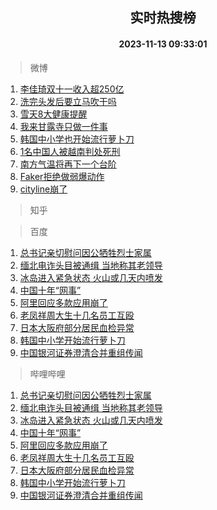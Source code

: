<div align="center"><h2>实时热搜榜</h2><h4>2023-11-13 09:33:01</h4></div>

> 微博  

1. [李佳琦双十一收入超250亿](https://s.weibo.com/weibo?q=%23%E6%9D%8E%E4%BD%B3%E7%90%A6%E5%8F%8C%E5%8D%81%E4%B8%80%E6%94%B6%E5%85%A5%E8%B6%85250%E4%BA%BF%23&t=31&band_rank=1&Refer=top)<br />
2. [洗完头发后要立马吹干吗](https://s.weibo.com/weibo?q=%E6%B4%97%E5%AE%8C%E5%A4%B4%E5%8F%91%E5%90%8E%E8%A6%81%E7%AB%8B%E9%A9%AC%E5%90%B9%E5%B9%B2%E5%90%97&t=31&band_rank=2&Refer=top)<br />
3. [雪天8大健康提醒](https://s.weibo.com/weibo?q=%23%E9%9B%AA%E5%A4%A98%E5%A4%A7%E5%81%A5%E5%BA%B7%E6%8F%90%E9%86%92%23&t=31&band_rank=3&Refer=top)<br />
4. [我来甘露寺只做一件事](https://s.weibo.com/weibo?q=%23%E6%88%91%E6%9D%A5%E7%94%98%E9%9C%B2%E5%AF%BA%E5%8F%AA%E5%81%9A%E4%B8%80%E4%BB%B6%E4%BA%8B%23&t=31&band_rank=4&Refer=top)<br />
5. [韩国中小学也开始流行萝卜刀](https://s.weibo.com/weibo?q=%23%E9%9F%A9%E5%9B%BD%E4%B8%AD%E5%B0%8F%E5%AD%A6%E4%B9%9F%E5%BC%80%E5%A7%8B%E6%B5%81%E8%A1%8C%E8%90%9D%E5%8D%9C%E5%88%80%23&t=31&band_rank=5&Refer=top)<br />
6. [1名中国人被越南判处死刑](https://s.weibo.com/weibo?q=%231%E5%90%8D%E4%B8%AD%E5%9B%BD%E4%BA%BA%E8%A2%AB%E8%B6%8A%E5%8D%97%E5%88%A4%E5%A4%84%E6%AD%BB%E5%88%91%23&t=31&band_rank=6&Refer=top)<br />
7. [南方气温将再下一个台阶](https://s.weibo.com/weibo?q=%23%E5%8D%97%E6%96%B9%E6%B0%94%E6%B8%A9%E5%B0%86%E5%86%8D%E4%B8%8B%E4%B8%80%E4%B8%AA%E5%8F%B0%E9%98%B6%23&t=31&band_rank=7&Refer=top)<br />
8. [Faker拒绝做弱爆动作](https://s.weibo.com/weibo?q=%23Faker%E6%8B%92%E7%BB%9D%E5%81%9A%E5%BC%B1%E7%88%86%E5%8A%A8%E4%BD%9C%23&t=31&band_rank=8&Refer=top)<br />
9. [cityline崩了](https://s.weibo.com/weibo?q=cityline%E5%B4%A9%E4%BA%86&t=31&band_rank=9&Refer=top)<br />

> 知乎  


> 百度  

1. [总书记亲切慰问因公牺牲烈士家属](https://www.baidu.com/s?wd=%E6%80%BB%E4%B9%A6%E8%AE%B0%E4%BA%B2%E5%88%87%E6%85%B0%E9%97%AE%E5%9B%A0%E5%85%AC%E7%89%BA%E7%89%B2%E7%83%88%E5%A3%AB%E5%AE%B6%E5%B1%9E&sa=fyb_news&rsv_dl=fyb_news)<br />
2. [缅北电诈头目被通缉 当地称其老领导](https://www.baidu.com/s?wd=%E7%BC%85%E5%8C%97%E7%94%B5%E8%AF%88%E5%A4%B4%E7%9B%AE%E8%A2%AB%E9%80%9A%E7%BC%89+%E5%BD%93%E5%9C%B0%E7%A7%B0%E5%85%B6%E8%80%81%E9%A2%86%E5%AF%BC&sa=fyb_news&rsv_dl=fyb_news)<br />
3. [冰岛进入紧急状态 火山或几天内喷发](https://www.baidu.com/s?wd=%E5%86%B0%E5%B2%9B%E8%BF%9B%E5%85%A5%E7%B4%A7%E6%80%A5%E7%8A%B6%E6%80%81+%E7%81%AB%E5%B1%B1%E6%88%96%E5%87%A0%E5%A4%A9%E5%86%85%E5%96%B7%E5%8F%91&sa=fyb_news&rsv_dl=fyb_news)<br />
4. [中国十年“网事”](https://www.baidu.com/s?wd=%E4%B8%AD%E5%9B%BD%E5%8D%81%E5%B9%B4%E2%80%9C%E7%BD%91%E4%BA%8B%E2%80%9D&sa=fyb_news&rsv_dl=fyb_news)<br />
5. [阿里回应多款应用崩了](https://www.baidu.com/s?wd=%E9%98%BF%E9%87%8C%E5%9B%9E%E5%BA%94%E5%A4%9A%E6%AC%BE%E5%BA%94%E7%94%A8%E5%B4%A9%E4%BA%86&sa=fyb_news&rsv_dl=fyb_news)<br />
6. [老凤祥周大生十几名员工互殴](https://www.baidu.com/s?wd=%E8%80%81%E5%87%A4%E7%A5%A5%E5%91%A8%E5%A4%A7%E7%94%9F%E5%8D%81%E5%87%A0%E5%90%8D%E5%91%98%E5%B7%A5%E4%BA%92%E6%AE%B4&sa=fyb_news&rsv_dl=fyb_news)<br />
7. [日本大阪府部分居民血检异常](https://www.baidu.com/s?wd=%E6%97%A5%E6%9C%AC%E5%A4%A7%E9%98%AA%E5%BA%9C%E9%83%A8%E5%88%86%E5%B1%85%E6%B0%91%E8%A1%80%E6%A3%80%E5%BC%82%E5%B8%B8&sa=fyb_news&rsv_dl=fyb_news)<br />
8. [韩国中小学开始流行萝卜刀](https://www.baidu.com/s?wd=%E9%9F%A9%E5%9B%BD%E4%B8%AD%E5%B0%8F%E5%AD%A6%E5%BC%80%E5%A7%8B%E6%B5%81%E8%A1%8C%E8%90%9D%E5%8D%9C%E5%88%80&sa=fyb_news&rsv_dl=fyb_news)<br />
9. [中国银河证券澄清合并重组传闻](https://www.baidu.com/s?wd=%E4%B8%AD%E5%9B%BD%E9%93%B6%E6%B2%B3%E8%AF%81%E5%88%B8%E6%BE%84%E6%B8%85%E5%90%88%E5%B9%B6%E9%87%8D%E7%BB%84%E4%BC%A0%E9%97%BB&sa=fyb_news&rsv_dl=fyb_news)<br />

> 哔哩哔哩  

1. [总书记亲切慰问因公牺牲烈士家属](https://www.baidu.com/s?wd=%E6%80%BB%E4%B9%A6%E8%AE%B0%E4%BA%B2%E5%88%87%E6%85%B0%E9%97%AE%E5%9B%A0%E5%85%AC%E7%89%BA%E7%89%B2%E7%83%88%E5%A3%AB%E5%AE%B6%E5%B1%9E&sa=fyb_news&rsv_dl=fyb_news)<br />
2. [缅北电诈头目被通缉 当地称其老领导](https://www.baidu.com/s?wd=%E7%BC%85%E5%8C%97%E7%94%B5%E8%AF%88%E5%A4%B4%E7%9B%AE%E8%A2%AB%E9%80%9A%E7%BC%89+%E5%BD%93%E5%9C%B0%E7%A7%B0%E5%85%B6%E8%80%81%E9%A2%86%E5%AF%BC&sa=fyb_news&rsv_dl=fyb_news)<br />
3. [冰岛进入紧急状态 火山或几天内喷发](https://www.baidu.com/s?wd=%E5%86%B0%E5%B2%9B%E8%BF%9B%E5%85%A5%E7%B4%A7%E6%80%A5%E7%8A%B6%E6%80%81+%E7%81%AB%E5%B1%B1%E6%88%96%E5%87%A0%E5%A4%A9%E5%86%85%E5%96%B7%E5%8F%91&sa=fyb_news&rsv_dl=fyb_news)<br />
4. [中国十年“网事”](https://www.baidu.com/s?wd=%E4%B8%AD%E5%9B%BD%E5%8D%81%E5%B9%B4%E2%80%9C%E7%BD%91%E4%BA%8B%E2%80%9D&sa=fyb_news&rsv_dl=fyb_news)<br />
5. [阿里回应多款应用崩了](https://www.baidu.com/s?wd=%E9%98%BF%E9%87%8C%E5%9B%9E%E5%BA%94%E5%A4%9A%E6%AC%BE%E5%BA%94%E7%94%A8%E5%B4%A9%E4%BA%86&sa=fyb_news&rsv_dl=fyb_news)<br />
6. [老凤祥周大生十几名员工互殴](https://www.baidu.com/s?wd=%E8%80%81%E5%87%A4%E7%A5%A5%E5%91%A8%E5%A4%A7%E7%94%9F%E5%8D%81%E5%87%A0%E5%90%8D%E5%91%98%E5%B7%A5%E4%BA%92%E6%AE%B4&sa=fyb_news&rsv_dl=fyb_news)<br />
7. [日本大阪府部分居民血检异常](https://www.baidu.com/s?wd=%E6%97%A5%E6%9C%AC%E5%A4%A7%E9%98%AA%E5%BA%9C%E9%83%A8%E5%88%86%E5%B1%85%E6%B0%91%E8%A1%80%E6%A3%80%E5%BC%82%E5%B8%B8&sa=fyb_news&rsv_dl=fyb_news)<br />
8. [韩国中小学开始流行萝卜刀](https://www.baidu.com/s?wd=%E9%9F%A9%E5%9B%BD%E4%B8%AD%E5%B0%8F%E5%AD%A6%E5%BC%80%E5%A7%8B%E6%B5%81%E8%A1%8C%E8%90%9D%E5%8D%9C%E5%88%80&sa=fyb_news&rsv_dl=fyb_news)<br />
9. [中国银河证券澄清合并重组传闻](https://www.baidu.com/s?wd=%E4%B8%AD%E5%9B%BD%E9%93%B6%E6%B2%B3%E8%AF%81%E5%88%B8%E6%BE%84%E6%B8%85%E5%90%88%E5%B9%B6%E9%87%8D%E7%BB%84%E4%BC%A0%E9%97%BB&sa=fyb_news&rsv_dl=fyb_news)<br />
